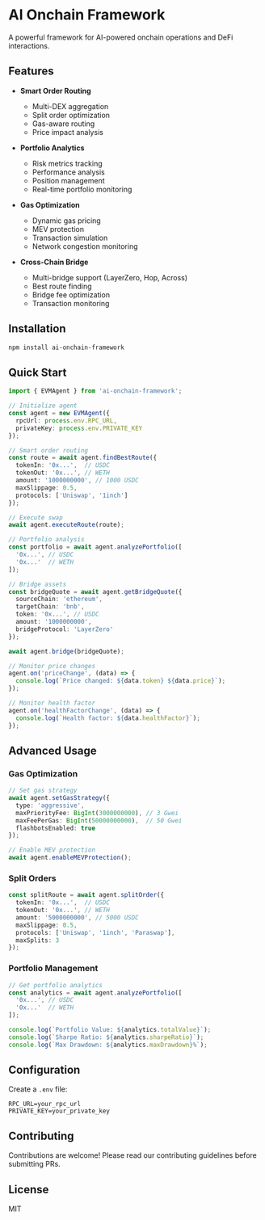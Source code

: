 # AI Onchain Framework

A powerful framework for AI-powered onchain operations and DeFi interactions.

## Features

- **Smart Order Routing**
  - Multi-DEX aggregation
  - Split order optimization
  - Gas-aware routing
  - Price impact analysis

- **Portfolio Analytics**
  - Risk metrics tracking
  - Performance analysis
  - Position management
  - Real-time portfolio monitoring

- **Gas Optimization**
  - Dynamic gas pricing
  - MEV protection
  - Transaction simulation
  - Network congestion monitoring

- **Cross-Chain Bridge**
  - Multi-bridge support (LayerZero, Hop, Across)
  - Best route finding
  - Bridge fee optimization
  - Transaction monitoring

## Installation

```bash
npm install ai-onchain-framework
```

## Quick Start

```typescript
import { EVMAgent } from 'ai-onchain-framework';

// Initialize agent
const agent = new EVMAgent({
  rpcUrl: process.env.RPC_URL,
  privateKey: process.env.PRIVATE_KEY
});

// Smart order routing
const route = await agent.findBestRoute({
  tokenIn: '0x...',  // USDC
  tokenOut: '0x...', // WETH
  amount: '1000000000', // 1000 USDC
  maxSlippage: 0.5,
  protocols: ['Uniswap', '1inch']
});

// Execute swap
await agent.executeRoute(route);

// Portfolio analysis
const portfolio = await agent.analyzePortfolio([
  '0x...', // USDC
  '0x...'  // WETH
]);

// Bridge assets
const bridgeQuote = await agent.getBridgeQuote({
  sourceChain: 'ethereum',
  targetChain: 'bnb',
  token: '0x...', // USDC
  amount: '1000000000',
  bridgeProtocol: 'LayerZero'
});

await agent.bridge(bridgeQuote);

// Monitor price changes
agent.on('priceChange', (data) => {
  console.log(`Price changed: ${data.token} ${data.price}`);
});

// Monitor health factor
agent.on('healthFactorChange', (data) => {
  console.log(`Health factor: ${data.healthFactor}`);
});
```

## Advanced Usage

### Gas Optimization

```typescript
// Set gas strategy
await agent.setGasStrategy({
  type: 'aggressive',
  maxPriorityFee: BigInt(3000000000), // 3 Gwei
  maxFeePerGas: BigInt(50000000000),  // 50 Gwei
  flashbotsEnabled: true
});

// Enable MEV protection
await agent.enableMEVProtection();
```

### Split Orders

```typescript
const splitRoute = await agent.splitOrder({
  tokenIn: '0x...',  // USDC
  tokenOut: '0x...', // WETH
  amount: '5000000000', // 5000 USDC
  maxSlippage: 0.5,
  protocols: ['Uniswap', '1inch', 'Paraswap'],
  maxSplits: 3
});
```

### Portfolio Management

```typescript
// Get portfolio analytics
const analytics = await agent.analyzePortfolio([
  '0x...', // USDC
  '0x...'  // WETH
]);

console.log(`Portfolio Value: ${analytics.totalValue}`);
console.log(`Sharpe Ratio: ${analytics.sharpeRatio}`);
console.log(`Max Drawdown: ${analytics.maxDrawdown}%`);
```

## Configuration

Create a `.env` file:

```env
RPC_URL=your_rpc_url
PRIVATE_KEY=your_private_key
```

## Contributing

Contributions are welcome! Please read our contributing guidelines before submitting PRs.

## License

MIT
